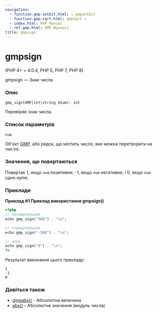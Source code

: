 ```yaml
---
navigation:
  - function.gmp-setbit.html: « gmpsetbit
  - function.gmp-sqrt.html: gmpsqrt »
  - index.html: PHP Manual
  - ref.gmp.html: GMP Функції
title: gmpsign
---
```

# gmpsign

(PHP 4> = 4.0.4, PHP 5, PHP 7, PHP 8)

gmpsign — Знак числа

### Опис

```methodsynopsis
gmp_sign(GMP|int|string $num): int
```

Перевіряє знак числа.

### Список параметрів

`num`

Об'єкт [GMP](class.gmp.html), або рядок, що містить число, яке можна перетворити на тип int.

### Значення, що повертаються

Повертає 1, якщо `num` позитивне; -1, якщо `num` негативне; і 0, якщо `num` одно нулю.

### Приклади

**Приклад #1 Приклад використання **gmpsign()****

```php
<?php
// положительное
echo gmp_sign("500") . "\n";

// отрицательное
echo gmp_sign("-500") . "\n";

// ноль
echo gmp_sign("0") . "\n";
?>
```

Результат виконання цього прикладу:

```
1
-1
0
```

### Дивіться також

-   [gmpabs()](function.gmp-abs.html) - Абсолютна величина
-   [abs()](function.abs.html) - Абсолютне значення (модуль числа)
